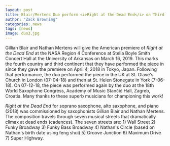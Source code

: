 ```yaml
---
layout: post
title: Blair/Mertens Duo perform <i>Right at the Dead End</i> on Third Continent and in Fourth Country!
author: "Zack Browning"
categories: news
tags: [news]
image: duo3.jpg
---
```


Gillian Blair and Nathan Mertens will give the American premiere of *Right at the Dead End* at the NASA Region 4 Conference at Stella Boyle Smith Concert Hall at the University of Arkansas on March 16, 2019.  This marks the fourth country and third continent that they have performed the piece in since they gave the premiere on April 4, 2018 in Tokyo, Japan.  Following that performance, the duo performed the piece in the UK at St. Olave's Church in London (07-04-18) and then at St. Helen Stonegate in York (7-06-18). On 07-12-18, the piece was performed again by the duo at the 18th World Saxophone Congress, Academy of Music Stančić Hall, Zagreb, Croatia. Many thanks to these superb musicians for championing this work!

*Right at the Dead End* for soprano saxophone, alto saxophone, and piano (2018) was commissioned by saxophonists Gillian Blair and Nathan Mertens. The composition travels through seven musical streets that dramatically climax at dead ends (cadences). The seven streets are: 1) Wall Street 2) Funky Broadway 3) Funky Bass Broadway 4) Nathan's Circle (based on Nathan's birth date using feng shui) 5) Groove Junction 6) Maximum Drive 7) Super Highway. 
